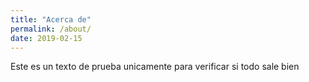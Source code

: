 ```yaml
---
title: "Acerca de"
permalink: /about/
date: 2019-02-15
---
```


Este es un texto de prueba unicamente para verificar si todo sale bien
